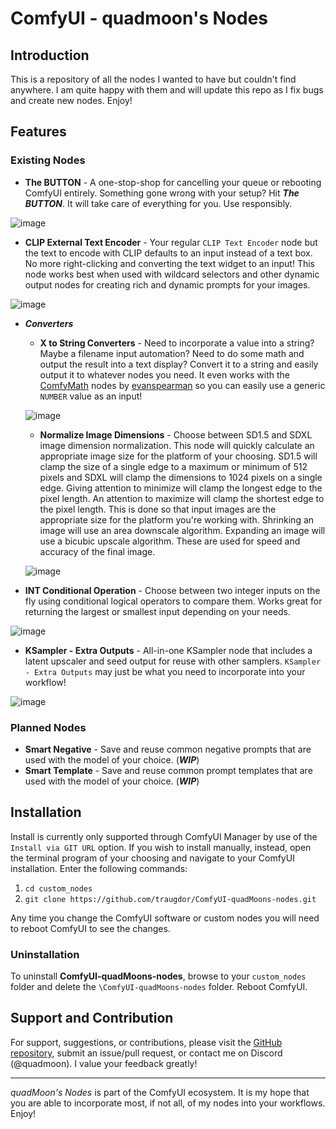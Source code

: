 # ComfyUI - quadmoon's Nodes

## Introduction

This is a repository of all the nodes I wanted to have but couldn't find anywhere. I am quite happy with them and will update this repo as I fix bugs and create new nodes. Enjoy!

## Features

### Existing Nodes
* **The BUTTON** - A one-stop-shop for cancelling your queue or rebooting ComfyUI entirely. Something gone wrong with your setup? Hit ***The BUTTON***. It will take care of everything for you. Use responsibly.

![image](https://github.com/traugdor/ComfyUI-quadMoons-nodes/assets/6344355/304fb3ab-d363-4809-8d31-901d4c842bb2)

* **CLIP External Text Encoder** - Your regular `CLIP Text Encoder` node but the text to encode with CLIP defaults to an input instead of a text box. No more right-clicking and converting the text widget to an input! This node works best when used with wildcard selectors and other dynamic output nodes for creating rich and dynamic prompts for your images.

![image](https://github.com/traugdor/ComfyUI-quadMoons-nodes/assets/6344355/e69d37a7-55d1-4d8d-a53a-406ab5ea36a9)

* ***Converters***
    * **X to String Converters** - Need to incorporate a value into a string? Maybe a filename input automation? Need to do some math and output the result into a text display? Convert it to a string and easily output it to whatever nodes you need. It even works with the [ComfyMath](https://github.com/evanspearman/ComfyMath) nodes by [evanspearman](https://github.com/evanspearman) so you can easily use a generic `NUMBER` value as an input!
 
    ![image](https://github.com/traugdor/ComfyUI-quadMoons-nodes/assets/6344355/d2c8be0e-f66b-48bb-bdd8-f8b0fa7ce06c)

    * **Normalize Image Dimensions** - Choose between SD1.5 and SDXL image dimension normalization. This node will quickly calculate an appropriate image size for the platform of your choosing. SD1.5 will clamp the size of a single edge to a maximum or minimum of 512 pixels and SDXL will clamp the dimensions to 1024 pixels on a single edge. Giving attention to minimize will clamp the longest edge to the pixel length. An attention to maximize will clamp the shortest edge to the pixel length. This is done so that input images are the appropriate size for the platform you're working with. Shrinking an image will use an area downscale algorithm. Expanding an image will use a bicubic upscale algorithm. These are used for speed and accuracy of the final image.

    ![image](https://github.com/traugdor/ComfyUI-quadMoons-nodes/assets/6344355/e215ef4e-dc53-42bb-9a44-b88a3b3b03aa)

* **INT Conditional Operation** - Choose between two integer inputs on the fly using conditional logical operators to compare them. Works great for returning the largest or smallest input depending on your needs.

![image](https://github.com/traugdor/ComfyUI-quadMoons-nodes/assets/6344355/fc4ce451-a5f7-4151-b81d-c219b8f6fba0)

* **KSampler - Extra Outputs** - All-in-one KSampler node that includes a latent upscaler and seed output for reuse with other samplers. `KSampler - Extra Outputs` may just be what you need to incorporate into your workflow! 

![image](https://github.com/traugdor/ComfyUI-quadMoons-nodes/assets/6344355/bc0b5c57-70ce-4629-a469-56f581a2069d)


### Planned Nodes
* **Smart Negative** - Save and reuse common negative prompts that are used with the model of your choice. (***WIP***)
* **Smart Template** - Save and reuse common prompt templates that are used with the model of your choice. (***WIP***)

## Installation

Install is currently only supported through ComfyUI Manager by use of the `Install via GIT URL` option. If you wish to install manually, instead, open the terminal program of your choosing and navigate to your ComfyUI installation. Enter the following commands:
1. `cd custom_nodes`
2. `git clone https://github.com/traugdor/ComfyUI-quadMoons-nodes.git`

Any time you change the ComfyUI software or custom nodes you will need to reboot ComfyUI to see the changes.

### Uninstallation
To uninstall **ComfyUI-quadMoons-nodes**, browse to your `custom_nodes` folder and delete the `\ComfyUI-quadMoons-nodes` folder. Reboot ComfyUI.

## Support and Contribution

For support, suggestions, or contributions, please visit the [GitHub repository](https://github.com/traugdor/ComfyUI-quadMoons-nodes), submit an issue/pull request, or contact me on Discord (@quadmoon). I value your feedback greatly!

---

*quadMoon's Nodes* is part of the ComfyUI ecosystem. It is my hope that you are able to incorporate most, if not all, of my nodes into your workflows. Enjoy!

